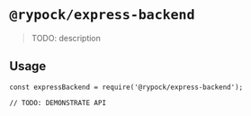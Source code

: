 # `@rypock/express-backend`

> TODO: description

## Usage

```
const expressBackend = require('@rypock/express-backend');

// TODO: DEMONSTRATE API
```
